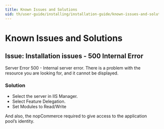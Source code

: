 ```yaml
---
title: Known Issues and Solutions
uid: th/user-guide/installing/installation-guide/known-issues-and-solutions
---
```


# Known Issues and Solutions

## Issue: Installation issues - 500 Internal Error

Server Error 500 - Internal server error. There is a problem with the resource you are looking for, and it cannot be displayed.

### Solution

- Select the server in IIS Manager.
- Select Feature Delegation.
- Set Modules to Read/Write

And also, the nopCommerce required to give access to the application pool’s identity.